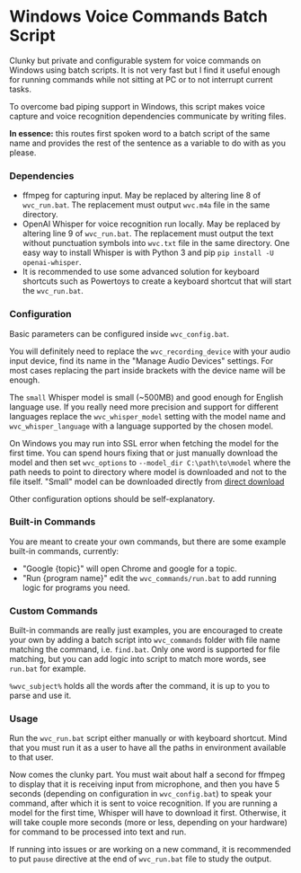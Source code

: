 # Windows Voice Commands Batch Script

Clunky but private and configurable system for voice commands on Windows using batch scripts. It is not very fast but I find it useful enough for running commands while not sitting at PC or to not interrupt current tasks. 

To overcome bad piping support in Windows, this script makes voice capture and voice recognition dependencies communicate by writing files. 

**In essence:** this routes first spoken word to a batch script of the same name and provides the rest of the sentence as a variable to do with as you please.

### Dependencies
- ffmpeg for capturing input. May be replaced by altering line 8 of `wvc_run.bat`. The replacement must output `wvc.m4a` file in the same directory.
- OpenAI Whisper for voice recognition run locally. May be replaced by altering line 9 of `wvc_run.bat`. The replacement must output the text without punctuation symbols into `wvc.txt` file in the same directory. One easy way to install Whisper is with Python 3 and pip `pip install -U openai-whisper`.
- It is recommended to use some advanced solution for keyboard shortcuts such as Powertoys to create a keyboard shortcut that will start the `wvc_run.bat`.

### Configuration
Basic parameters can be configured inside `wvc_config.bat`.

You will definitely need to replace the `wvc_recording_device` with your audio input device, find its name in the "Manage Audio Devices" settings. For most cases replacing the part inside brackets with the device name will be enough.

The `small` Whisper model is small (~500MB) and good enough for English language use. If you really need more precision and support for different languages replace the `wvc_whisper_model` setting with the model name and `wvc_whisper_language` with a language supported by the chosen model.

On Windows you may run into SSL error when fetching the model for the first time. You can spend hours fixing that or just manually download the model and then set `wvc_options` to `--model_dir C:\path\to\model` where the path needs to point to directory where model is downloaded and not to the file itself. "Small" model can be downloaded directly from [direct download](https://openaipublic.azureedge.net/main/whisper/models/9ecf779972d90ba49c06d968637d720dd632c55bbf19d441fb42bf17a411e794/small.pt)

Other configuration options should be self-explanatory.

### Built-in Commands
You are meant to create your own commands, but there are some example built-in commands, currently:
- "Google {topic}" will open Chrome and google for a topic.
- "Run {program name}" edit the `wvc_commands/run.bat` to add running logic for programs you need.

### Custom Commands
Built-in commands are really just examples, you are encouraged to create your own by adding a batch script into `wvc_commands` folder with file name matching the command, i.e. `find.bat`. Only one word is supported for file matching, but you can add logic into script to match more words, see `run.bat` for example.

`%wvc_subject%` holds all the words after the command, it is up to you to parse and use it.

### Usage
Run the `wvc_run.bat` script either manually or with keyboard shortcut. Mind that you must run it as a user to have all the paths in environment available to that user.

Now comes the clunky part. You must wait about half a second for ffmpeg to display that it is receiving input from microphone, and then you have 5 seconds (depending on configuration in `wvc_config.bat`) to speak your command, after which it is sent to voice recognition. If you are running a model for the first time, Whisper will have to download it first. Otherwise, it will take couple more seconds (more or less, depending on your hardware) for command to be processed into text and run.

If running into issues or are working on a new command, it is recommended to put `pause` directive at the end of `wvc_run.bat` file to study the output.


